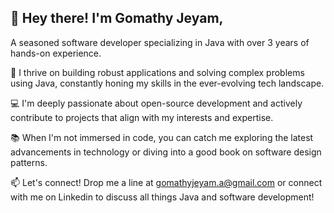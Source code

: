 ## 👋 Hey there! I'm Gomathy Jeyam, 

A seasoned software developer specializing in Java with over 3 years of hands-on experience.

🚀 I thrive on building robust applications and solving complex problems using Java, constantly honing my skills in the ever-evolving tech landscape.

💻 I'm deeply passionate about open-source development and actively contribute to projects that align with my interests and expertise.

📚 When I'm not immersed in code, you can catch me exploring the latest advancements in technology or diving into a good book on software design patterns.

📫 Let's connect! Drop me a line at gomathyjeyam.a@gmail.com or connect with me on Linkedin to discuss all things Java and software development!
